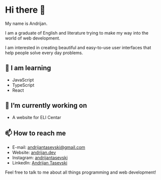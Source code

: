 # Hi there 👋

My name is Andrijan.

I am a graduate of English and literature trying to make my way into the world of web development.

I am interested in creating beautiful and easy-to-use user interfaces that help people solve every day problems.

## 🌱 I am learning

- JavaScript
- TypeScript
- React

## 🔭 I’m currently working on

- A website for ELI Centar

## 📫 How to reach me

- E-mail: andrijantasevski@gmail.com
- Website: [andrijan.dev](https://www.andrijan.dev/)
- Instagram: [andrijantasevski](https://www.instagram.com/andrijantasevski)
- LinkedIn: [Andrijan Tasevski](https://si.linkedin.com/in/andrijan-tasevski-502903225)

Feel free to talk to me about all things programming and web development!

<!--
**andrijantasevski/andrijantasevski** is a ✨ _special_ ✨ repository because its `README.md` (this file) appears on your GitHub profile.

Here are some ideas to get you started:

- 🔭 I’m currently working on ...
- 🌱 I’m currently learning ...
- 👯 I’m looking to collaborate on ...
- 🤔 I’m looking for help with ...
- 💬 Ask me about ...
- 📫 How to reach me: ...
- 😄 Pronouns: ...
- ⚡ Fun fact: ...
-->
